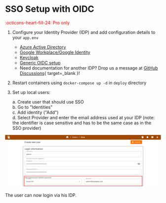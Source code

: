# SSO Setup with OIDC
<span style="color:red;">:octicons-heart-fill-24: Pro only</span>

1. Configure your Identity Provider (IDP) and add configuration details to your `app.env`
    * [Azure Active Directory](../users/oidc-azure-active-directory.md)
    * [Google Workplace/Google Identity](../users/oidc-google.md)
    * [Keycloak](../users/oidc-keycloak.md)
    * [Generic OIDC setup](../users/oidc-generic.md)
    * Need documentation for another IDP? Drop us a message at [GitHub Discussions](https://github.com/Syslifters/sysreptor/discussions/categories/ideas){ target=_blank }!
3. Restart containers using `docker-compose up -d` in `deploy` directory
2. Set up local users:

    a. Create user that should use SSO  
    b. Go to "Identities"  
    c. Add identity ("Add")  
    d. Select Provider and enter the email address used at your IDP (note: the identifier is case sensitive and has to be the same case as in the SSO provider)

![Add SSO identity](../images/add_identity.png)

The user can now login via his IDP.
